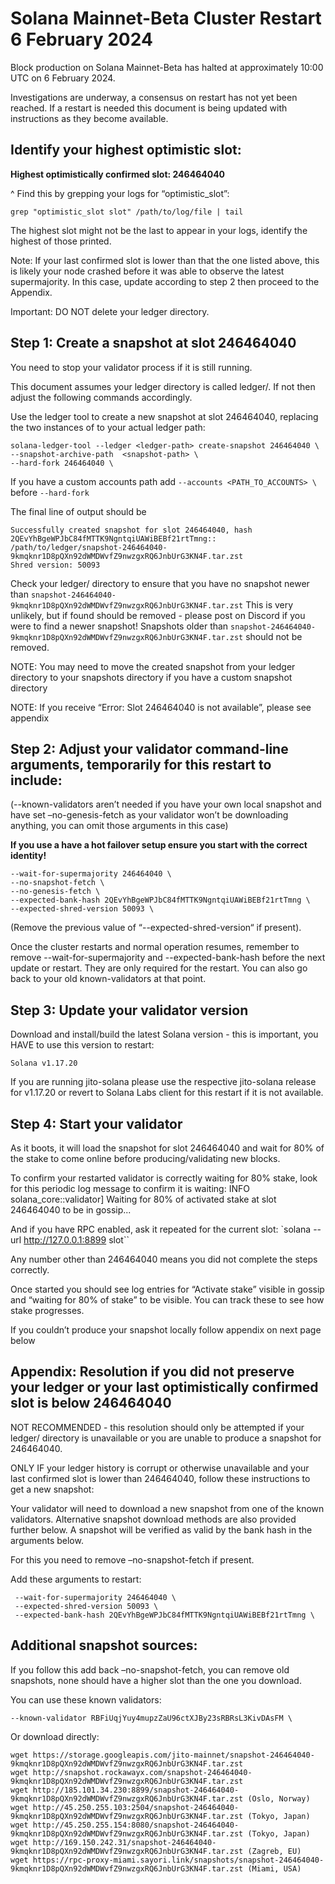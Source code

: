 # Solana Mainnet-Beta Cluster Restart 6 February 2024

Block production on Solana Mainnet-Beta has halted at approximately 10:00 UTC on 6 February 2024.

Investigations are underway, a consensus on restart has not yet been reached. If a restart is needed this document is being updated with instructions as they become available.


## Identify your highest optimistic slot:

**Highest optimistically confirmed slot: 246464040**


^ Find this by grepping your logs for “optimistic_slot”:


`grep "optimistic_slot slot" /path/to/log/file | tail`

The highest slot might not be the last to appear in your logs, identify the highest of those printed.

Note: If your last confirmed slot is lower than that the one listed above, this is likely your node crashed before it was able to observe the latest supermajority. In this case, update according to step 2 then proceed to the Appendix.

Important: DO NOT delete your ledger directory.

## Step 1: Create a snapshot at slot 246464040
You need to stop your validator process if it is still running.

This document assumes your ledger directory is called ledger/.  If not then adjust the following commands accordingly.

Use the ledger tool to create a new snapshot at slot 246464040, replacing the two instances of <ledger path> to your actual ledger path:

```
solana-ledger-tool --ledger <ledger-path> create-snapshot 246464040 \
--snapshot-archive-path  <snapshot-path> \
--hard-fork 246464040 \
```
 
If you have a custom accounts path add `--accounts <PATH_TO_ACCOUNTS> \` before `--hard-fork`

The final line of output should be 

```
Successfully created snapshot for slot 246464040, hash 2QEvYhBgeWPJbC84fMTTK9NgntqiUAWiBEBf21rtTmng:: /path/to/ledger/snapshot-246464040-9kmqknr1D8pQXn92dWMDWvfZ9nwzgxRQ6JnbUrG3KN4F.tar.zst
Shred version: 50093
``` 

Check your ledger/ directory to ensure that you have no snapshot newer than `snapshot-246464040-9kmqknr1D8pQXn92dWMDWvfZ9nwzgxRQ6JnbUrG3KN4F.tar.zst` This is very unlikely, but if found should be removed - please post on Discord if you were to find a newer snapshot! Snapshots older than `snapshot-246464040-9kmqknr1D8pQXn92dWMDWvfZ9nwzgxRQ6JnbUrG3KN4F.tar.zst` should not be removed.

NOTE: You may need to move the created snapshot from your ledger directory to your snapshots directory if you have a custom snapshot directory

NOTE: If you receive “Error: Slot 246464040 is not available”, please see appendix


## Step 2: Adjust your validator command-line arguments, temporarily for this restart to include:
(--known-validators aren’t needed if you have your own local snapshot and have set –no-genesis-fetch as your validator won’t be downloading anything, you can omit those arguments in this case)

**If you use a have a hot failover setup ensure you start with the correct identity!**

```
--wait-for-supermajority 246464040 \
--no-snapshot-fetch \
--no-genesis-fetch \
--expected-bank-hash 2QEvYhBgeWPJbC84fMTTK9NgntqiUAWiBEBf21rtTmng \
--expected-shred-version 50093 \
```

(Remove the previous value of “--expected-shred-version“ if present). 

Once the cluster restarts and normal operation resumes, remember to remove --wait-for-supermajority and --expected-bank-hash before the next update or restart. They are only required for the restart. You can also go back to your old known-validators at that point.

## Step 3: Update your validator version


Download and install/build the latest Solana version - this is important, you HAVE to use this version to restart:

`Solana v1.17.20`

If you are running jito-solana please use the respective jito-solana release for v1.17.20 or revert to Solana Labs client for this restart if it is not available.

## Step 4: Start your validator
As it boots, it will load the snapshot for slot 246464040 and wait for 80% of the stake to come online before producing/validating new blocks. 

To confirm your restarted validator is correctly waiting for 80% stake, look for this periodic log message to confirm it is waiting:
INFO  solana_core::validator] Waiting for 80% of activated stake at slot 246464040 to be in gossip...

And if you have RPC enabled, ask it repeated for the current slot:
`solana --url http://127.0.0.1:8899 slot``

Any number other than 246464040 means you did not complete the steps correctly.

Once started you should see log entries for “Activate stake” visible in gossip and “waiting for 80% of stake” to be visible. You can track these to see how stake progresses.


If you couldn’t produce your snapshot locally follow appendix on next page below 



## Appendix: Resolution if you did not preserve your ledger or your last optimistically confirmed slot is below 246464040

NOT RECOMMENDED - this resolution should only be attempted if your ledger/ directory is unavailable or you are unable to produce a snapshot for 246464040.

ONLY IF your ledger history is corrupt or otherwise unavailable and your last confirmed slot is lower than 246464040, follow these instructions to get a new snapshot:

Your validator will need to download a new snapshot from one of the known validators. Alternative snapshot download methods are also provided further below. A snapshot will be verified as valid by the bank hash in the arguments below. 

For this you need to remove –no-snapshot-fetch if present.

Add these arguments to restart:
```
 --wait-for-supermajority 246464040 \
 --expected-shred-version 50093 \
 --expected-bank-hash 2QEvYhBgeWPJbC84fMTTK9NgntqiUAWiBEBf21rtTmng \
```

## Additional snapshot sources:
If you follow this add back –no-snapshot-fetch, you can remove old snapshots, none should have a higher slot than the one you download.

You can use these known validators:

```
--known-validator RBFiUqjYuy4mupzZaU96ctXJBy23sRBRsL3KivDAsFM \
```


Or download directly:
```
wget https://storage.googleapis.com/jito-mainnet/snapshot-246464040-9kmqknr1D8pQXn92dWMDWvfZ9nwzgxRQ6JnbUrG3KN4F.tar.zst
wget http://snapshot.rockawayx.com/snapshot-246464040-9kmqknr1D8pQXn92dWMDWvfZ9nwzgxRQ6JnbUrG3KN4F.tar.zst
wget http://185.101.34.230:8899/snapshot-246464040-9kmqknr1D8pQXn92dWMDWvfZ9nwzgxRQ6JnbUrG3KN4F.tar.zst (Oslo, Norway)
wget http://45.250.255.103:2504/snapshot-246464040-9kmqknr1D8pQXn92dWMDWvfZ9nwzgxRQ6JnbUrG3KN4F.tar.zst (Tokyo, Japan)
wget http://45.250.255.154:8080/snapshot-246464040-9kmqknr1D8pQXn92dWMDWvfZ9nwzgxRQ6JnbUrG3KN4F.tar.zst (Tokyo, Japan)
wget http://169.150.242.31/snapshot-246464040-9kmqknr1D8pQXn92dWMDWvfZ9nwzgxRQ6JnbUrG3KN4F.tar.zst (Zagreb, EU)
wget https://rpc-proxy-miami.sayori.link/snapshots/snapshot-246464040-9kmqknr1D8pQXn92dWMDWvfZ9nwzgxRQ6JnbUrG3KN4F.tar.zst (Miami, USA)
```